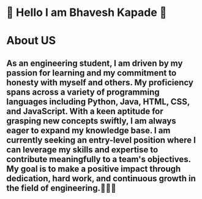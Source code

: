 # 🙏 Hello I am Bhavesh Kapade 🙏

# About US
## As an engineering student, I am driven by my passion for learning and my commitment to honesty with myself and others. My proficiency spans across a variety of programming languages including Python, Java, HTML, CSS, and JavaScript. With a keen aptitude for grasping new concepts swiftly, I am always eager to expand my knowledge base. I am currently seeking an entry-level position where I can leverage my skills and expertise to contribute meaningfully to a team's objectives. My goal is to make a positive impact through dedication, hard work, and continuous growth in the field of engineering.💫💫💫



